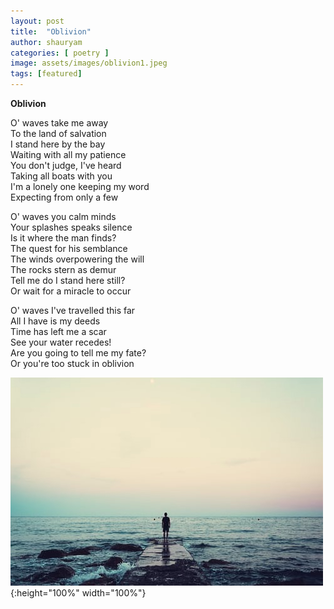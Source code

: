 ```yaml
---
layout: post
title:  "Oblivion"
author: shauryam
categories: [ poetry ]
image: assets/images/oblivion1.jpeg
tags: [featured]
---
```


**Oblivion**  

O' waves take me away<br/>
To the land of salvation<br/>
I stand here by the bay<br/>
Waiting with all my patience<br/>
You don't judge, I've heard<br/>
Taking all boats with you<br/>
I'm a lonely one keeping my word<br/>
Expecting from only a few<br/>

O' waves you calm minds<br/>
Your splashes speaks silence<br/>
Is it where the man finds?<br/>
The quest for his semblance<br/>
The winds overpowering the will<br/>
The rocks stern as demur<br/>
Tell me do I stand here still? <br/>
Or wait for a miracle to occur<br/>

O' waves I've travelled this far<br/>
All I have is my deeds<br/>
Time has left me a scar<br/>
See your water recedes!<br/>
Are you going to tell me my fate?<br/>
Or you're too stuck in oblivion<br/>

![OBLIVION!](/assets/images/oblivion.jpeg "OBLIVION"){:height="100%" width="100%"}
